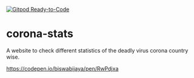 [![Gitpod Ready-to-Code](https://img.shields.io/badge/Gitpod-Ready--to--Code-blue?logo=gitpod)](https://gitpod.io/#https://github.com/Sarthak-Rout/corona-stats) 

# corona-stats
A website to check different statistics of the deadly virus corona country wise.

https://codepen.io/biswabijaya/pen/RwPdjxa

